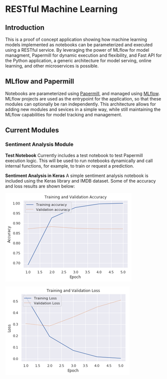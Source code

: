 # RESTful Machine Learning

## Introduction
This is a proof of concept application showing how machine learning models implemented as notebooks can be parameterized and executed using a RESTful service. By leveraging the power of MLflow for model managment, Papermill for dynamic execution and flexibility, and Fast API for the Python application, a generic architecture for model serving, online learning, and other microservices is possible. 


## MLflow and Papermill

Notebooks are parameterized using [Papermill](https://papermill.readthedocs.io/en/latest/index.html), and managed using [MLflow](https://mlflow.org/). MLflow projects are used as the entrypoint for the application, so that these modules can optionally be ran independently. This architecture allows for adding new modules and sevices in a simple way, while still maintaining the MLflow capabilities for model tracking and management.  

## Current Modules

### Sentiment Analysis Module

**Test Notebook**
Currently includes a test notebook to test Papermill execution logic. This will be used to run notebooks dynamically and call internal functions, for example, to train or request a prediction. 

**Sentiment Analysis in Keras**
A simple sentiment analysis notebook is included using the Keras library and IMDB dataset. Some of the accuracy and loss results are shown below:

![Accuracy](https://github.com/jcamstan3370/sentiment_analysis/blob/master/results/Accuracy.png)

![Loss](https://github.com/jcamstan3370/sentiment_analysis/blob/master/results/Loss.png)


